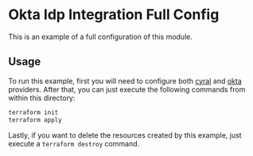 # Okta Idp Integration Full Config

This is an example of a full configuration of this module.

## Usage

To run this example, first you will need to configure both [cyral](https://registry.terraform.io/providers/cyralinc/cyral/latest) and [okta](https://registry.terraform.io/providers/okta/okta/latest/docs) providers. After that, you can just execute the following commands from within this directory:

```bash
terraform init
terraform apply
```

Lastly, if you want to delete the resources created by this example, just execute a `terraform destroy` command.
